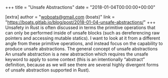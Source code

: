 +++
title = "Unsafe Abstractions"
date = "2018-01-04T00:00:00+00:00"

[extra]
author = "woboats@gmail.com (boats)"
link = "https://boats.gitlab.io/blog/post/2018-01-04-unsafe-abstractions/"
+++
Unsafety in Rust is often discussed in terms the primitive operations that can only be performed inside of unsafe blocks (such as dereferencing raw pointers and accessing mutable statics). I want to look at it from a different angle from these primitive operations, and instead focus on the capability to produce unsafe abstractions.
The general concept of unsafe abstractions An unsafe abstraction is a new abstraction which requires the unsafe keyword to apply to some context (this is an intentionally &ldquo;abstract&rdquo; definition, because as we will see there are several highly divergent forms of unsafe abstraction supported in Rust).